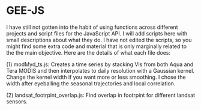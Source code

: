 # GEE-JS

I have still not gotten into the habit of using functions across different projects and script files for the 
JavaScript API. I will add scripts here with small descriptions about what they do. I have not edited the scripts, so you might find some extra code and material that is only marginally related to the the main objective. Here are the details of what each file does:

(1) modMyd_ts.js: Creates a time series by stacking VIs from both Aqua and Tera MODIS and then interpolates to daily resolution with a Gaussian kernel. Change the kernel width if you want more or less smoothing. I chose the width after eyeballing the seasonal trajectories and local correlation. 

(2) landsat_footrpint_overlap.js: Find overlap in footrpint for different landsat sensors. 

